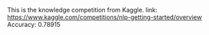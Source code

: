 This is the knowledge competition from Kaggle.
link: https://www.kaggle.com/competitions/nlp-getting-started/overview
Accuracy: 0.78915
